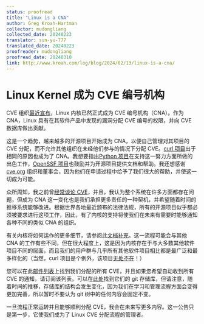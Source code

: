 ```yaml
---
status: proofread
title: "Linux is a CNA"
author: Greg Kroah-Hartman
collector: mudongliang
collected_date: 20240223
translator: sun-yu-777
translated_date: 20240223
proofreader: mudongliang
proofread_date: 20240310
link: http://www.kroah.com/log/blog/2024/02/13/linux-is-a-cna/
---
```


# Linux Kernel 成为 CVE 编号机构

CVE 组织[最近宣布](https://www.cve.org/Media/News/item/news/2024/02/13/kernel-org-Added-as-CNA)，Linux 内核已然正式成为 CVE 编号机构（CNA）。作为 CNA，Linux 具有在其软件产品中发现的漏洞分配 CVE 编号的权限，并向 CVE 数据库做出贡献。

这是一个趋势，越来越多的开源项目开始成为 CNA，以便自己管理对其项目的 CVE 分配，而不允许其他组织在未经他们参与的情况下分配 CVE。[curl 项目](https://daniel.haxx.se/blog/2024/01/16/curl-is-a-cna/)出于相同的原因也成为了 CNA。我想要指出[Python 项目](https://www.cve.org/Media/News/item/news/2023/08/29/Python-Software-Foundation-Added-as-CNA)在支持这一努力方面所做的出色工作，[OpenSSF 项目](https://openssf.org/)也鼓励并为开源项目提供文档和帮助。我还想感谢 [cve.org](https://www.cve.org/) 组织和董事会，因为他们在申请过程中给予了我们很大的帮助，并使这一切成为可能。

众所周知，我之前曾[经常谈论 CVE](https://kernel-recipes.org/en/2019/talks/cves-are-dead-long-live-the-cve/)，并且，我认为整个系统在许多方面都存在问题，但成为 CNA 这一变化也是我们承担更多责任的一种契机，并希望随着时间的推移系统能够改进。根据世界各地最近颁布的法律法规，所有的开源项目似乎都必须被要求进行这项工作，因此，有了内核的支持将使我们在未来有需要时能够通知各种不同的类似 CNA 的组织。

有关内核将如何运作的更多细节，请参阅此[文档补充](https://lore.kernel.org/lkml/2024021314-unwelcome-shrill-690e@gregkh/)。这一流程可能会与其他CNA 的工作有些不同，但在很大程度上，这是因为内核存在于与大多数其他软件项目不同的层面，而且我们的用户群与几乎所有其他软件项目相比都是最广泛和最多样化的（当然，curl 项目是个例外，该项目[无处不在](https://daniel.haxx.se/blog/2023/11/14/curl-on-100-operating-systems/)！）

您可以在此[邮件列表](https://lore.kernel.org/linux-cve-announce/)上找到我们分配的所有 CVE，并且如果您希望自动收到所有 CVE 的通知，请订阅该列表。可以在[此处](https://git.kernel.org/pub/scm/linux/security/vulns.git/)找到它们的 git 存储库，但请注意，随着时间的推移，存储库的结构会发生变化，因为我们在学习和管理流程方面会变得更加完善，所以暂时不要认为 git 树中的任何内容会固定不变。

一旦流程正常运转并且能够顺利分配 CVE，我会在未来写更多内容。这一公告只是第一步，它使我们成为了 Linux CVE 分配流程的管理者。
